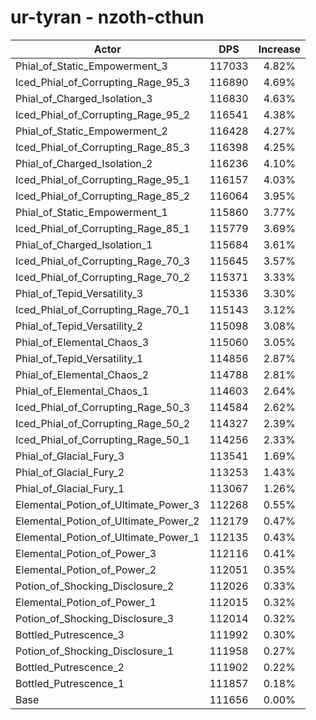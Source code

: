 # ur-tyran - nzoth-cthun
| Actor | DPS | Increase |
|---|:---:|:---:|
|Phial_of_Static_Empowerment_3|117033|4.82%|
|Iced_Phial_of_Corrupting_Rage_95_3|116890|4.69%|
|Phial_of_Charged_Isolation_3|116830|4.63%|
|Iced_Phial_of_Corrupting_Rage_95_2|116541|4.38%|
|Phial_of_Static_Empowerment_2|116428|4.27%|
|Iced_Phial_of_Corrupting_Rage_85_3|116398|4.25%|
|Phial_of_Charged_Isolation_2|116236|4.10%|
|Iced_Phial_of_Corrupting_Rage_95_1|116157|4.03%|
|Iced_Phial_of_Corrupting_Rage_85_2|116064|3.95%|
|Phial_of_Static_Empowerment_1|115860|3.77%|
|Iced_Phial_of_Corrupting_Rage_85_1|115779|3.69%|
|Phial_of_Charged_Isolation_1|115684|3.61%|
|Iced_Phial_of_Corrupting_Rage_70_3|115645|3.57%|
|Iced_Phial_of_Corrupting_Rage_70_2|115371|3.33%|
|Phial_of_Tepid_Versatility_3|115336|3.30%|
|Iced_Phial_of_Corrupting_Rage_70_1|115143|3.12%|
|Phial_of_Tepid_Versatility_2|115098|3.08%|
|Phial_of_Elemental_Chaos_3|115060|3.05%|
|Phial_of_Tepid_Versatility_1|114856|2.87%|
|Phial_of_Elemental_Chaos_2|114788|2.81%|
|Phial_of_Elemental_Chaos_1|114603|2.64%|
|Iced_Phial_of_Corrupting_Rage_50_3|114584|2.62%|
|Iced_Phial_of_Corrupting_Rage_50_2|114327|2.39%|
|Iced_Phial_of_Corrupting_Rage_50_1|114256|2.33%|
|Phial_of_Glacial_Fury_3|113541|1.69%|
|Phial_of_Glacial_Fury_2|113253|1.43%|
|Phial_of_Glacial_Fury_1|113067|1.26%|
|Elemental_Potion_of_Ultimate_Power_3|112268|0.55%|
|Elemental_Potion_of_Ultimate_Power_2|112179|0.47%|
|Elemental_Potion_of_Ultimate_Power_1|112135|0.43%|
|Elemental_Potion_of_Power_3|112116|0.41%|
|Elemental_Potion_of_Power_2|112051|0.35%|
|Potion_of_Shocking_Disclosure_2|112026|0.33%|
|Elemental_Potion_of_Power_1|112015|0.32%|
|Potion_of_Shocking_Disclosure_3|112014|0.32%|
|Bottled_Putrescence_3|111992|0.30%|
|Potion_of_Shocking_Disclosure_1|111958|0.27%|
|Bottled_Putrescence_2|111902|0.22%|
|Bottled_Putrescence_1|111857|0.18%|
|Base|111656|0.00%|
